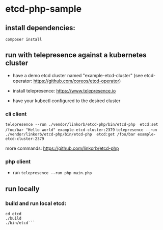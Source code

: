 # etcd-php-sample

## install dependencies:

```composer install```

## run with telepresence against a kubernetes cluster

* have a demo etcd cluster named "example-etcd-cluster"
	(see etcd-operator: https://github.com/coreos/etcd-operator)

* install telepresence: https://www.telepresence.io

* have your kubectl configured to the desired cluster

### cli client

```telepresence --run ./vendor/linkorb/etcd-php/bin/etcd-php  etcd:set /foo/bar "Hello world" example-etcd-cluster:2379```
```telepresence --run ./vendor/linkorb/etcd-php/bin/etcd-php  etcd:get /foo/bar example-etcd-cluster:2379```

more commands: https://github.com/linkorb/etcd-php

### php client

* run ```telepresence --run php main.php```


## run locally

### build and run local etcd:
```git clone https://github.com/coreos/etcd.git
cd etcd
./build
./bin/etcd```

